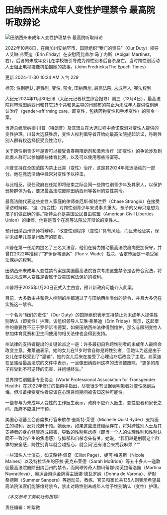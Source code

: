 # 田纳西州未成年人变性护理禁令 最高院听取辩论

![田纳西州未成年人变性护理禁令 最高院听取辩论](https://i.epochtimes.com/assets/uploads/2024/10/id14346226-Screenshot-2024-10-07-162816-600x400.png)

2022年10月8日，在南加州安纳罕市，国际组织“我们的责任”（Our Duty）领导人艾琳‧弗莱迪（Erin Friday）在安慰阿比盖尔‧马丁内斯（Abigail Martinez，右），后者的未成年女儿在学校被引导成为跨性别者后自杀身亡。当时跨性别活动人士阻止电视摄像机拍摄她的故事。(John Fredricks/The Epoch Times)

更新 2024-11-30 10:24 AM 人气 229

标签: [性别确认](https://www.epochtimes.com/gb/tag/%E6%80%A7%E5%88%AB%E7%A1%AE%E8%AE%A4.html), [跨性别](https://www.epochtimes.com/gb/tag/%E8%B7%A8%E6%80%A7%E5%88%AB.html), [变性](https://www.epochtimes.com/gb/tag/%E5%8F%98%E6%80%A7.html), [禁令](https://www.epochtimes.com/gb/tag/%E7%A6%81%E4%BB%A4.html), [田纳西州](https://www.epochtimes.com/gb/tag/%E7%94%B0%E7%BA%B3%E8%A5%BF%E5%B7%9E.html), [最高法院](https://www.epochtimes.com/gb/tag/%E6%9C%80%E9%AB%98%E6%B3%95%E9%99%A2.html), [未成年人](https://www.epochtimes.com/gb/tag/%E6%9C%AA%E6%88%90%E5%B9%B4%E4%BA%BA.html), [宪法权利](https://www.epochtimes.com/gb/tag/%E5%AE%AA%E6%B3%95%E6%9D%83%E5%88%A9.html)

大纪元2024年11月30日讯（大纪元记者秋生综合报导）周三（12月4日），最高法院将审理田纳西州和其它25个共和党主导的州颁布的禁止为未成年人提供性别确认治疗（gender-affirming care，即变性，包括药物变性和手术变性）的禁令一案。

当选总统唐纳德‧川普（特朗普）及其盟友在大选过程中承诺取消对变性人提供的变性护理。川普大选获胜后，变性人权利倡导者开始向最高法院提起诉讼，称跨性别人群有权选择接受变性治疗。

关于跨性别青少年是否可以接受青春期阻断剂和激素治疗（即变性）的争论涉及到此类人群可以参加哪些体育比赛，以及可以使用哪些浴室等。

川普支持在全国范围内禁止此类（变性）治疗，这是其2024年竞选活动的一部分。他在竞选活动中经常对变性予以抨击。

与此相反，现任政府在任期即将结束之际会同一些跨性别青少年及其家人，以保护弱势群体为名，要求最高法院废除田纳西州等各州的变性禁令。

最高法院代表这些变性人家庭的律师查厄斯‧斯特兰乔（Chase Strangio）在接受采访时辩称，“这（指变性）对跨性别青少年来说事关重大，孩子的父母只是想为孩子们做正确的事。”斯特兰乔是美国公民自由联盟（American Civil Liberties Union）的律师，他将是首个在高等法院公开辩论的变性人。

预计田纳西州律师将辩称，“改变性别程序（变性）”具有风险，而且未经证实，保护未成年儿童是州政府的职责。

川普在第一任期内提名了三名大法官，他们在努力推动最高法院趋向更加保守，并曾在2022年推翻了“罗伊诉韦德案”（Roe v. Wade）裁决，否定堕胎是一项受宪法保护的权利。

田纳西州未成年人变性禁令案是美国最高法院首次考虑这些禁令是否符合宪法，将裁决未成年人变性是否属于受美国宪法保护的权利。

川普将于2025年1月20日正式入主白宫，预计新政府可能介入此案。

目前，大多数由共和党人控制的州都通过了与田纳西州类似的禁令，并且大多仍在实施这一禁令。

一个名为“我们的责任”（Our Duty）的国际组织表示支持禁止为未成年人提供性别确认（即变性）护理。该组织领导人艾琳‧弗莱迪（Erin Friday）表示，这起案件的重要性不亚于罗伊诉韦德案，如果田纳西州法律得到维护，那么与限制变性人参加体育竞赛和卫生间使用的相关法律也会得到支持。

州法律的支持者提出的关键论点之一是：许多最初自称跨性别者的未成年人最终会改变主意。弗莱迪表示，她的女儿在11岁时曾自称是跨性别者，但她认为这是由于女儿在学校受到了“灌输”。她的女儿后来在接受了心理治疗后改变了主意。弗莱迪在呈递给最高法院的文件中表示，一旦像田纳西州这样的法律被废除，“更多的孩子将受到不可逆转的伤害，并抱憾终生。”

世界跨性别健康专业协会（World Professional Association for Transgender Health）在2022年修订的指南中指出，尽管很少有证据表明患者对变性感到后悔，但准备接受变性者应该在心理咨询期间被告知这种可能性。

一些参与为未成年人变性的工作医生表示，政府不应介入医生、变性患者和家长之间，政府不应进行干预。

美国心理基金会首席执行官米歇尔‧奎斯特‧莱德（Michelle Quist Ryder）支持医生的权利，反对政府干预。她表示，如果这些法律继续存在，将对跨性别人士及其支持者的身心健康造成损害，导致的性别焦虑症（即当一个人的生理性别和性别认同不一致时产生的焦虑感）与抑郁和自杀念头有关。她说，“我们越是削弱这个群体的安全感，跨性别青年就会越担心，就会问‘还有谁会来找我麻烦？’”

一些知名人士演员，如艾略特‧佩奇（Elliot Page）、妮可‧梅恩斯（Nicole Maines）以及特拉华州的莎拉‧麦克布莱德（Sarah McBride）等五十多人一道敦促最高法院废除田纳西州的禁令，而网球传奇人物玛蒂娜‧纳芙拉蒂洛娃（Martina Navratilova）、奥运会游泳金牌得主唐娜‧德瓦罗纳（Donna de Varona）、萨默‧桑德斯（Summer Sanders）等运动员、教练、官员和家长共135人则表示希望最高法院法官们能够维持禁令，禁止对跨性别未成年人给予性别确认（变性）护理。

_（本文参考了美联社的报导）_

责任编辑：叶紫微
<!-- tcd_original_link https://www.epochtimes.com/gb/24/11/29/n14381704.htm -->
